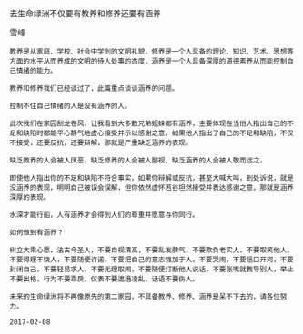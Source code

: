 去生命绿洲不仅要有教养和修养还要有涵养

雪峰


    教养是从家庭、学校、社会中学到的文明礼貌，修养是一个人具备的理论、知识、艺术、思想等方面的水平从而养成的文明的待人处事的态度，涵养是一个人具备深厚的道德素养从而能控制自己情绪的能力。

    教养和修养我们已经谈过了，此篇重点谈谈涵养的问题。

    控制不住自己情绪的人是没有涵养的人。

    此次我们在家园刮龙卷风，让我看到大多数兄弟姐妹都有涵养，主要体现在当他人指出自己的不足和缺陷时都能平心静气地虚心接受并示以感谢之意。如果他人指出了自己的不足和缺陷，不仅不接受，还要反抗，还要辩解，那就是严重缺乏涵养的表现。

    缺乏教养的人会被人厌恶，缺乏修养的人会被人鄙视，缺乏涵养的人会被人敬而远之。

    即使他人指出你的不足和缺陷不符合事实，如果你辩解或反抗，甚至大喊大叫，到处诉说，就是没涵养的表现，明明自己被误会误解，但你依然虚怀若谷坦然接受并表达感谢之意，那就是涵养深厚的表现。

    水深才能行船，人有涵养才会得到人们的尊重并愿意与你同行。

    如何做到有涵养？

    树立大乘心愿，法古今圣人，不要自视清高，不要乱发脾气，不要欺负老实人，不要取笑他人，不要得理不饶人，不要随便许诺，不要把自己的意志强加于人，不要哭闹，不要信口开河，不要封闭自己，不要轻易求人，不要无理取闹，不要随便打断他人说话，不要张嘴就教导别人，举止不要出格，行为不要乖戾，仪表不要邋遢凌乱，话语不要伤人。

    未来的生命绿洲将不再像原先的第二家园，不具备教养、修养、涵养是呆不下去的，请各位努力。

    2017-02-08



